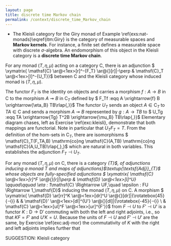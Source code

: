 ```yaml
---
layout: page
title: discrete time Markov chain
permalink: /context/discrete_time_Markov_chain
---
```

-  The Kleisli category for the Giry monad of Example \ref{exs:nat-monads}\eqref{itm:Giry} is the category of measurable spaces and **Markov kernels**. For instance, a finite set defines a measurable space with discrete $\sigma$-algebra. An endomorphism of this object in the Kleisli category is a **discrete time Markov chain**.



 For any  monad $(T,\eta,\mu)$ acting on a category $\mathsf{C}$, there is an adjunction
$ \xymatrix{ \mathsf{C} \ar@<1ex>[r]^-{F_T} \ar@{}[r]|-\perp & \mathsf{C}_T \ar@<1ex>[l]^-{U_T}}$ between $\mathsf{C}$ and the Kleisli category whose induced monad is $(T,\eta,\mu)$.


The functor $F_T$ is the identity on objects and carries a morphism $f : A \to B$ in $\mathsf{C}$ to the morphism $A \rightsquigarrow B$ in $\mathsf{C}_T$ defined by
$ F_Tf :eqq A \xrightarrow{f} B \xrightarrow{\eta_B} TB\rlap{,}}$ The functor $U_T$ sends an object $A \in \mathsf{C}_T$ to $TA \in \mathsf{C}$ and sends a morphism $A \rightsquigarrow B$ represented by $g : A \to TB$ to
$ U_Tg :eqq TA \xrightarrow{Tg} T^2B \xrightarrow{\mu_B} TB\rlap{,}}$
Elementary diagram chases, left as Exercise \ref{exc:kleisli}, demonstrate that both mappings are functorial.  Note in particular that $U_T F_T = T$. From the definition of the hom-sets in $\mathsf{C}_T$, there are isomorphisms
$ \mathsf{C}_T(F_TA,B) \mathrm{co}ng \mathsf{C}(A,TB) \mathrm{co}ng \mathsf{C}(A,U_TB)\rlap{,},}$ which are natural in both variables. This establishes the adjunction $F_T \dashv U_T$.




For any monad $(T,\eta,\mu)$ on $\mathsf{C}$, there is a category _{T}$, of adjunctions inducing a monad $T$ and maps of adjunctions}$\textup{\textsf{Adj}}_{T}$ whose objects are fully-specified adjunctions
$ \xymatrix{ \mathsf{C} \ar@<1ex>[r]^F \ar@{}[r]|\perp & \mathsf{D} \ar@<1ex>[l]^U} \qquad\qquad \eta : 1_\mathsf{C} \Rightarrow UF,\quad \epsilon : FU \Rightarrow 1_\mathsf{D}$
inducing the monad $(T,\eta,\mu)$ on $\mathsf{C}$. A morphism
$ \xymatrix{ \mathsf{D} \ar[rr]^K \ar@<1ex>[dr]^U  \ar@{}[dr]|{\rotatebox{45}{$\dashv$}} & & \mathsf{D}' \ar@<1ex>[dl]^{U'} \ar@{}[dl]|{\rotatebox{-45}{$\dashv$}} \\ & \mathsf{C} \ar@<1ex>[ul]^F \ar@<1ex>[ur]^{F'}}$
from $F\dashv U$ to $F'\dashv U'$ is a functor $K : \mathsf{D} \to \mathsf{D}'$ commuting with both the left and right adjoints, i.e., so that $KF =F'$ and $U'K =U$. Because the units of $F \dashv U$ and $F' \dashv U'$ are the same, by Exercise \ref{exc:adj-mor} the commutativity of $K$ with the right and left adjoints implies further that


SUGGESTION: Kleisli category